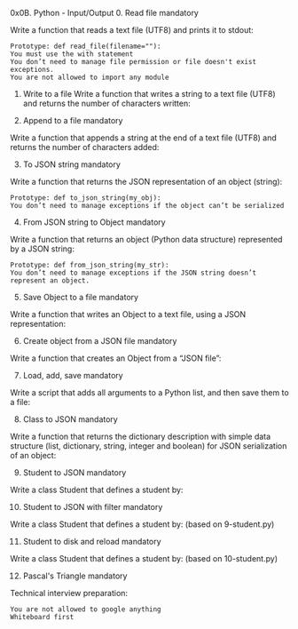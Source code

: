 0x0B. Python - Input/Output
0. Read file
mandatory

Write a function that reads a text file (UTF8) and prints it to stdout:

    Prototype: def read_file(filename=""):
    You must use the with statement
    You don’t need to manage file permission or file doesn't exist exceptions.
    You are not allowed to import any module
1. Write to a file
Write a function that writes a string to a text file (UTF8) and returns the number of characters written:

2. Append to a file
mandatory

Write a function that appends a string at the end of a text file (UTF8) and returns the number of characters added:

3. To JSON string
mandatory

Write a function that returns the JSON representation of an object (string):

    Prototype: def to_json_string(my_obj):
    You don’t need to manage exceptions if the object can’t be serialized

4. From JSON string to Object
mandatory

Write a function that returns an object (Python data structure) represented by a JSON string:

    Prototype: def from_json_string(my_str):
    You don’t need to manage exceptions if the JSON string doesn’t represent an object.

5. Save Object to a file
mandatory

Write a function that writes an Object to a text file, using a JSON representation:

6. Create object from a JSON file
mandatory

Write a function that creates an Object from a “JSON file”:

7. Load, add, save
mandatory

Write a script that adds all arguments to a Python list, and then save them to a file:

8. Class to JSON
mandatory

Write a function that returns the dictionary description with simple data structure (list, dictionary, string, integer and boolean) for JSON serialization of an object:

9. Student to JSON
mandatory

Write a class Student that defines a student by:

10. Student to JSON with filter
mandatory

Write a class Student that defines a student by: (based on 9-student.py)

11. Student to disk and reload
mandatory

Write a class Student that defines a student by: (based on 10-student.py)

12. Pascal's Triangle
mandatory

Technical interview preparation:

    You are not allowed to google anything
    Whiteboard first

